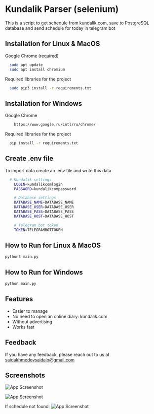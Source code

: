 
# Kundalik Parser (selenium)

This is a script to get schedule from kundalik.com, save to PostgreSQL database and send schedule for today in telegram bot


## Installation for Linux & MacOS

Google Chrome (required)

```bash
  sudo apt update
  sudo apt install chromium
```

Required libraries for the project

```bash
  sudo pip3 install -r requirements.txt
```    

## Installation for Windows

Google Chrome

```bash
    https://www.google.ru/intl/ru/chrome/
```

Required libraries for the project

```bash
  pip install -r requirements.txt
```    
## Create .env file

To import data create an .env file and write this data

```bash
  # Kundalik settings
    LOGIN=kundalikcomlogin
    PASSWORD=kundalikcompassword

    # Database settings
    DATABASE_NAME=DATABASE_NAME
    DATABASE_USER=DATABASE_USER
    DATABASE_PASS=DATABASE_PASS
    DATABASE_HOST=DATABASE_HOST

    # Telegram bot token
    TOKEN=TELEGRAMBOTTOKEN
```
## How to Run for Linux & MacOS

```bash
python3 main.py
```

## How to Run for Windows

```bash
python main.py
```


## Features

- Easier to manage
- No need to open an online diary: kundalik.com
- Without advertising
- Works fast


## Feedback

If you have any feedback, please reach out to us at saidakhmedovsaidalo@gmail.com


## Screenshots

![App Screenshot](https://imgur.com/pGD0PN6.png)

![App Screenshot](https://imgur.com/WbbViHY.png)

If schedule not found: 
![App Screenshot](https://imgur.com/sqD7U2D.png)

